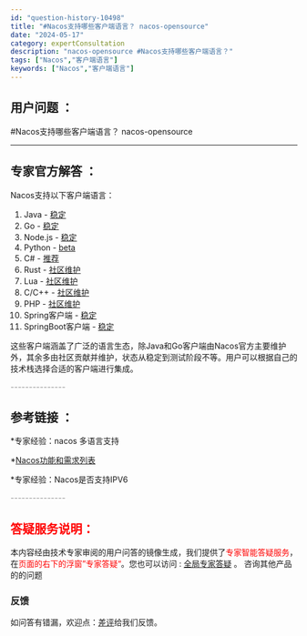 ```yaml
---
id: "question-history-10498"
title: "#Nacos支持哪些客户端语言？ nacos-opensource"
date: "2024-05-17"
category: expertConsultation
description: "nacos-opensource #Nacos支持哪些客户端语言？"
tags: ["Nacos","客户端语言"]
keywords: ["Nacos","客户端语言"]
---
```


## 用户问题 ： 
 #Nacos支持哪些客户端语言？ nacos-opensource 

---------------
## 专家官方解答 ：

Nacos支持以下客户端语言：

1. Java - [稳定](https://github.com/alibaba/nacos/tree/develop/client)
2. Go - [稳定](https://github.com/nacos-group/nacos-sdk-go)
3. Node.js - [稳定](https://github.com/nacos-group/nacos-sdk-nodejs)
4. Python - [beta](https://github.com/nacos-group/nacos-sdk-python)
5. C# - [推荐](https://github.com/catcherwong/nacos-sdk-csharp)
6. Rust - [社区维护](https://github.com/nacos-group/nacos-sdk-rust)
7. Lua - [社区维护](https://github.com/nacos-group/nacos-sdk-lua)
8. C/C++ - [社区维护](https://github.com/nacos-group/nacos-sdk-cpp)
9. PHP - [社区维护](https://github.com/nacos-group/nacos-sdk-php)
10. Spring客户端 - [稳定](https://github.com/nacos-group/nacos-spring-project)
11. SpringBoot客户端 - [稳定](https://github.com/nacos-group/nacos-spring-boot-project)

这些客户端涵盖了广泛的语言生态，除Java和Go客户端由Nacos官方主要维护外，其余多由社区贡献并维护，状态从稳定到测试阶段不等。用户可以根据自己的技术栈选择合适的客户端进行集成。


<font color="#949494">---------------</font> 


## 参考链接 ：

*专家经验：nacos 多语言支持 
 
 *[Nacos功能和需求列表](https://nacos.io/docs/latest/archive/feature-list)
 
 *专家经验：Nacos是否支持IPV6 


 <font color="#949494">---------------</font> 
 


## <font color="#FF0000">答疑服务说明：</font> 

本内容经由技术专家审阅的用户问答的镜像生成，我们提供了<font color="#FF0000">专家智能答疑服务</font>，在<font color="#FF0000">页面的右下的浮窗”专家答疑“</font>。您也可以访问 : [全局专家答疑](https://opensource.alibaba.com/chatBot) 。 咨询其他产品的的问题

### 反馈
如问答有错漏，欢迎点：[差评](https://ai.nacos.io/user/feedbackByEnhancerGradePOJOID?enhancerGradePOJOId=13695)给我们反馈。
